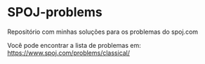 # SPOJ-problems
Repositório com minhas soluções para os problemas do spoj.com

Você pode encontrar a lista de problemas em: https://www.spoj.com/problems/classical/

